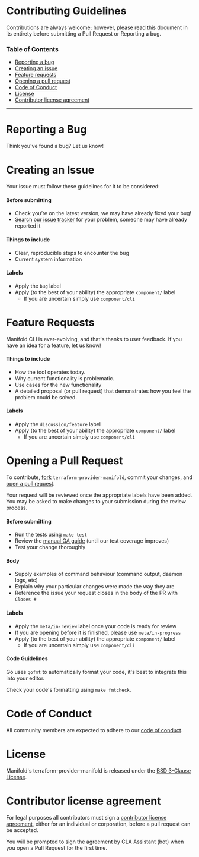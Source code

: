 # Contributing Guidelines

Contributions are always welcome; however, please read this document in its entirety before submitting a Pull Request or Reporting a bug.

### Table of Contents

- [Reporting a bug](#reporting-a-bug)
- [Creating an issue](#creating-an-issue)
- [Feature requests](#feature-requests)
- [Opening a pull request](#opening-a-pull-request)
- [Code of Conduct](#code-of-conduct)
- [License](#license)
- [Contributor license agreement](#contributor-license-agreement)

---------------

# Reporting a Bug

Think you've found a bug? Let us know!

# Creating an Issue

Your issue must follow these guidelines for it to be considered:

#### Before submitting

- Check you’re on the latest version, we may have already fixed your bug!
- [Search our issue tracker](https://github.com/manifoldco/terraform-provider-manifold/issues/search&type=issues) for your problem, someone may have already reported it

#### Things to include
 - Clear, reproducible steps to encounter the bug
 - Current system information

#### Labels

- Apply the `bug` label
- Apply (to the best of your ability) the appropriate `component/` label
  - If you are uncertain simply use `component/cli`


# Feature Requests

Manifold CLI is ever-evolving, and that's thanks to user feedback. If you have an idea for a feature, let us know!

#### Things to include

- How the tool operates today.
- Why current functionality is problematic.
- Use cases for the new functionality
- A detailed proposal (or pull request) that demonstrates how you feel the problem could be solved.

#### Labels

- Apply the `discussion/feature` label
- Apply (to the best of your ability) the appropriate `component/` label
  - If you are uncertain simply use `component/cli`


# Opening a Pull Request

To contribute, [fork](https://help.github.com/articles/fork-a-repo/) `terraform-provider-manifold`, commit your changes, and [open a pull request](https://help.github.com/articles/using-pull-requests/).

Your request will be reviewed once the appropriate labels have been added. You may be asked to make changes to your submission during the review process.

#### Before submitting

- Run the tests using `make test`
- Review the [manual QA guide](../docs/qa.md) (until our test coverage improves)
- Test your change thoroughly

#### Body

- Supply examples of command behaviour (command output, daemon logs, etc)
- Explain why your particular changes were made the way they are
- Reference the issue your request closes in the body of the PR with `Closes #`

#### Labels

- Apply the `meta/in-review` label once your code is ready for review
 - If you are opening before it is finished, please use `meta/in-progress`
- Apply (to the best of your ability) the appropriate `component/` label
  - If you are uncertain simply use `component/cli`


#### Code Guidelines

Go uses `gofmt` to automatically format your code, it's best to integrate this into your editor.

Check your code's formatting using `make fmtcheck`.


# Code of Conduct

All community members are expected to adhere to our [code of conduct](./CONDUCT.md).


# License

Manifold's terraform-provider-manifold is released under the [BSD 3-Clause License](../LICENSE.md).


# Contributor license agreement

For legal purposes all contributors must sign a [contributor license agreement](https://cla-assistant.io/manifoldco/terraform-provider-manifold), either for an individual or corporation, before a pull request can be accepted.

You will be prompted to sign the agreement by CLA Assistant (bot) when you open a Pull Request for the first time.
